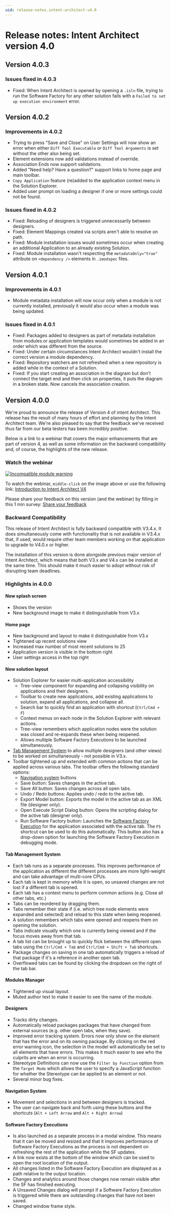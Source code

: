 ```yaml
---
uid: release-notes.intent-architect-v4.0
---
```


# Release notes: Intent Architect version 4.0

## Version 4.0.3

### Issues fixed in 4.0.3

- Fixed: When Intent Architect is opened by opening a `.isln` file, trying to run the Software Factory for any other solution fails with a `Failed to set up execution environment` error.

## Version 4.0.2

### Improvements in 4.0.2

- Trying to press "Save and Close" on User Settings will now show an error when either `Diff Tool Executable` or `Diff Tool Arguments` is set without the other also being set.
- Element extensions now add validations instead of override.
- Association Ends now support validations.
- Added "Need help? Have a question?" support links to home page and main toolbar.
- `Copy Application` feature (re)added to the application context menu in the Solution Explorer.
- Added user prompt on loading a designer if one or more settings could not be found.

### Issues fixed in 4.0.2

- Fixed: Reloading of designers is triggered unnecessarily between designers.
- Fixed: Element Mappings created via scripts aren't able to resolve on path.
- Fixed: Module installation issues would sometimes occur when creating an additional Application to an already existing Solution.
- Fixed: Module installation wasn't respecting the `metadataOnly="true"` attribute on `<dependency />` elements in `.imodspec` files.

## Version 4.0.1

### Improvements in 4.0.1

- Module metadata installation will now occur only when a module is not currently installed, previously it would also occur when a module was being updated.

### Issues fixed in 4.0.1

- Fixed: Packages added to designers as part of metadata installation from modules or application templates would sometimes be added in an order which was different from the source.
- Fixed: Under certain circumstances Intent Architect wouldn't install the correct version a module dependency.
- Fixed: Repository watchers are not refreshed when a new repository is added while in the context of a Solution.
- Fixed: If you start creating an association in the diagram but don't connect the target end and then click on properties, it puts the diagram in a broken state. Now cancels the association creation.

## Version 4.0.0

We're proud to announce the release of Version 4 of intent Architect. This release has the result of many hours of effort and planning by the Intent Architect team. We're also pleased to say that the feedback we've received thus far from our beta testers has been incredibly positive.

Below is a link to a webinar that covers the major enhancements that are part of version 4, as well as some information on the backward compatibility and, of course, the highlights of the new release.

### Watch the webinar

[![Incompatible module warning](images/4.0.0/intent-architect-v4-webinar-cover-page.png)](https://intentarchitect.com/#/redirect/?category=resources&subCategory=webinar-introduction-to-intent-architect-v4)

To watch the webinar, `middle-click` on the image above or use the following link: [Introduction to Intent Architect V4](https://intentarchitect.com/#/redirect/?category=resources&subCategory=webinar-introduction-to-intent-architect-v4)

Please share your feedback on this version (and the webinar) by filling in this 1 min survey: [Share your feedback](https://intentarchitect.com/#/redirect/?category=resources&subCategory=webinar-introduction-to-intent-architect-v4-feedback-survey)

### Backward Compatibility

This release of Intent Architect is fully backward compatible with V3.4.x. It does simultaneously come with functionality that is not available in V3.4.x that, if used, would require other team members working on that application to upgrade to V4.0.x or higher.

The installation of this version is done alongside previous major version of Intent Architect, which means that both V3.x and V4.x can be installed at the same time. This should make it much easier to adopt without risk of disrupting team deadlines.

### Highlights in 4.0.0

#### New splash screen

- Shows the version
- New background image to make it distinguishable from V3.x

#### Home page

- New background and layout to make it distinguishable from V3.x
- Tightened up recent solutions view
- Increased max number of most recent solutions to 25
- Application version is visible in the bottom right
- User settings access in the top right

#### New solution layout

- Solution Explorer for easier multi-application accessibility
  - Tree-view component for expanding and collapsing visibility on applications and their designers.
  - Toolbar to create new applications, add existing applications to solution, expand all applications, and collapse all.
  - Search bar to quickly find an application with shortcut (`Ctrl/Cmd + F`)
  - Context menus on each node in the Solution Explorer with relevant actions.
  - Tree-view remembers which application nodes were the solution was closed and re-expands these when being reopened.
  - Allows multiple Software Factory Executions to be launched simultaneously.
- [Tab Management System](#tab-management-system) to allow multiple designers (and other views) to be worked on simultaneously - not possible in V3.x.
- Toolbar tightened up and extended with common actions that can be applied across various tabs. The toolbar offers the following standard options:
  - [Navigation system](#navigation-system) buttons
  - Save button: Saves changes in the active tab.
  - Save All button: Saves changes across all open tabs.
  - Undo / Redo buttons: Applies undo / redo to the active tab.
  - Export Model button: Exports the model in the active tab as an XML file (designer only).
  - Open Execute Script Dialog button: Opens the scripting dialog for the active tab (designer only).
  - Run Software Factory button: Launches the [Software Factory Execution](#software-factory-executions) for the application associated with the active tab. The `F5` shortcut can be used to do this automatically. This button also has a drop-down option for launching the Software Factory Execution in debugging mode.

#### Tab Management System

- Each tab runs as a separate processes. This improves performance of the application as different the different processes are more light-weight and can take advantage of multi-core CPUs.
- Each tab is kept in memory while it is open, so unsaved changes are not lost if a different tab is opened.
- Each tab has a context menu to perform common actions (e.g. Close all other tabs, etc.)
- Tabs can be reordered by dragging them.
- Tabs remember their state if (i.e. which tree node elements were expanded and selected) and reload to this state when being reopened.
- A solution remembers which tabs were opened and reopens them on opening the solution.
- Tabs indicate visually which one is currently being viewed and if the focus moves away from that tab.
- A tab list can be brought up to quickly flick between the different open tabs using the `Ctrl/Cmd + Tab` and `Ctrl/Cmd + Shift + Tab` shortcuts.
- Package changes on saving in one tab automatically triggers a reload of that package if it's a reference in another open tab.
- Overflowed tabs can be found by clicking the dropdown on the right of the tab bar.

#### Modules Manager

- Tightened up visual layout.
- Muted author text to make it easier to see the name of the module.

#### Designers

- Tracks dirty changes.
- Automatically reload packages packages that have changed from external sources (e.g. other open tabs, when they save).
- Improved error tracking system. Errors now only show on the element that has the error and on its owning package. By clicking on the red error warning icon, the selection in the model will automatically be set to all elements that have errors. This makes it much easier to see who the culprits are when an error is occurring.
- Stereotype Definitions can now use the `Filter by Function` option from the `Target Mode` which allows the user to specify a JavaScript function for whether the Stereotype can be applied to an element or not.
- Several minor bug fixes.

#### Navigation System

- Movement and selections in and between designers is tracked.
- The user can navigate back and forth using these buttons and the shortcuts (`Alt + Left Arrow` and `Alt + Right Arrow`)

#### Software Factory Executions

- Is also launched as a separate process in a modal window. This means that it can be moved and resized and that it improves performance of Software Factory Executions as the process is not dependent on refreshing the rest of the application while the SF updates.
- A link now exists at the bottom of the window which can be used to open the root location of the output.
- All changes listed in the Software Factory Execution are displayed as a path relative to the output location.
- Changes and analytics around those changes now remain visible after the SF has finished executing.
- A Unsaved Changes dialog will prompt if a Software Factory Execution is triggered while there are outstanding changes that have not been saved.
- Changed window frame style.
